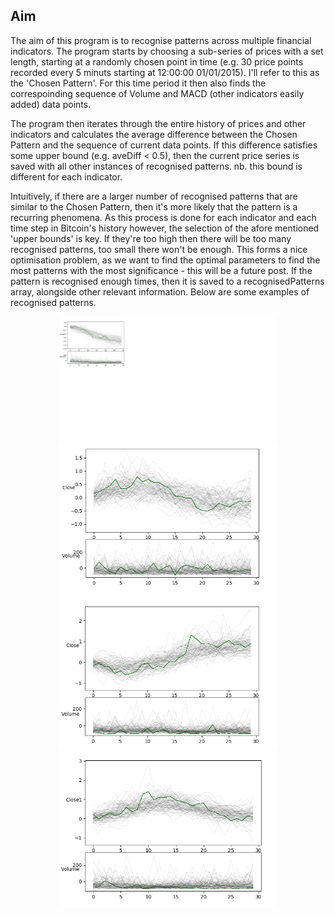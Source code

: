## Aim
The aim of this program is to recognise patterns across multiple financial indicators. The program starts by choosing a sub-series of prices with a set length, starting at a randomly chosen point in time (e.g. 30 price points recorded every 5 minuts starting at 12:00:00 01/01/2015). I'll refer to this as the 'Chosen Pattern'. For this time period it then also finds the correspoinding sequence of Volume and MACD (other indicators easily added) data points.

The program then iterates through the entire history of prices and other indicators and calculates the average difference between the Chosen Pattern and the sequence of current data points. If this difference satisfies some upper bound (e.g. aveDiff < 0.5), then the current price series is saved with all other instances of recognised patterns. nb. this bound is different for each indicator.

Intuitively, if there are a larger number of recognised patterns that are similar to the Chosen Pattern, then it's more likely that the pattern is a recurring phenomena. As this process is done for each indicator and each time step in Bitcoin's history however, the selection of the afore mentioned 'upper bounds' is key. If they're too high then there will be too many recognised patterns, too small there won't be enough. This forms a nice optimisation problem, as we want to find the optimal parameters to find the most patterns with the most significance - this will be a future post. If the pattern is recognised enough times, then it is saved to a recognisedPatterns array, alongside other relevant information. Below are some examples of recognised patterns.

<p align="center">
  <img src="plot1.png" width="350"/>
  <img src="plot2.png" width="350"/>
  <img src="plot3.png" width="350"/>
  <img src="plot4.png" width="350"/>
</p>

